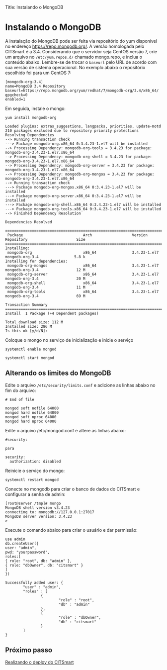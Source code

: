 Title: Instalando o MongoDB

# Instalando o MongoDB

A instalação do MongoDB pode ser feita via repositório do yum disponível no endereço https://repo.mongodb.org/. A versão homologada pelo CITSmart é a 3.4. Considerando que o servidor seja CentOS versão 7, crie um arquivo no `/etc/yum.repos.d/` chamado mongo.repo, e inclua o conteúdo abaixo. Lembre-se de trocar o `baseurl` pelo URL de acordo com sua versão de sistema operacional. No exemplo abaixo o repositório escolhido foi para um CentOS 7:

``` shell
[mongodb-org-3.4]
name=MongoDB 3.4 Repository
baseurl=https://repo.mongodb.org/yum/redhat/7/mongodb-org/3.4/x86_64/
gpgcheck=0
enabled=1
```

Em seguida, instale o mongo:

``` shell
yum install mongodb-org
```
``` shell
Loaded plugins: extras_suggestions, langpacks, priorities, update-motd
210 packages excluded due to repository priority protections
Resolving Dependencies
--> Running transaction check
---> Package mongodb-org.x86_64 0:3.4.23-1.el7 will be installed
--> Processing Dependency: mongodb-org-tools = 3.4.23 for package: mongodb-org-3.4.23-1.el7.x86_64
--> Processing Dependency: mongodb-org-shell = 3.4.23 for package: mongodb-org-3.4.23-1.el7.x86_64
--> Processing Dependency: mongodb-org-server = 3.4.23 for package: mongodb-org-3.4.23-1.el7.x86_64
--> Processing Dependency: mongodb-org-mongos = 3.4.23 for package: mongodb-org-3.4.23-1.el7.x86_64
--> Running transaction check
---> Package mongodb-org-mongos.x86_64 0:3.4.23-1.el7 will be installed
---> Package mongodb-org-server.x86_64 0:3.4.23-1.el7 will be installed
---> Package mongodb-org-shell.x86_64 0:3.4.23-1.el7 will be installed
---> Package mongodb-org-tools.x86_64 0:3.4.23-1.el7 will be installed
--> Finished Dependency Resolution

Dependencies Resolved

===========================================================================================================================
 Package                           Arch                  Version                      Repository                      Size
===========================================================================================================================
Installing:
 mongodb-org                       x86_64                3.4.23-1.el7                 mongodb-org-3.4                5.8 k
Installing for dependencies:
 mongodb-org-mongos                x86_64                3.4.23-1.el7                 mongodb-org-3.4                 12 M
 mongodb-org-server                x86_64                3.4.23-1.el7                 mongodb-org-3.4                 20 M
 mongodb-org-shell                 x86_64                3.4.23-1.el7                 mongodb-org-3.4                 11 M
 mongodb-org-tools                 x86_64                3.4.23-1.el7                 mongodb-org-3.4                 69 M

Transaction Summary
===========================================================================================================================
Install  1 Package (+4 Dependent packages)

Total download size: 112 M
Installed size: 286 M
Is this ok [y/d/N]:

```

Coloque o mongo no serviço de inicialização e inicie o serviço

``` shell
systemctl enable mongod
```
``` shell
systemctl start mongod
```

## Alterando os limites do MongoDB

Edite o arquivo `/etc/security/limits.conf` e adicione as linhas abaixo no fim do arquivo:

``` shell
# End of file

mongod soft nofile 64000
mongod hard nofile 64000
mongod soft nproc 64000
mongod hard nproc 64000

```

Edite o arquivo /etc/mongod.conf e altere as linhas abaixo:

``` shell
#security:

para

security:
  authorization: disabled

```

Reinicie o serviço do mongo:

``` shell
systemctl restart mongod
```
Conecte no mongodb para criar o banco de dados do CITSmart e configurar a senha de admin:
``` shell
[root@server /tmp]# mongo
MongoDB shell version v3.4.23
connecting to: mongodb://127.0.0.1:27017
MongoDB server version: 3.4.23
>
```

Execute o comando abaixo para criar o usuário e dar permissão:

```shell
use admin
db.createUser({
user: "admin",
pwd: "yourpassword",
roles:[
{ role: "root", db: "admin" },
{ role: "dbOwner", db: "citsmart" }
]
})
```
```shell
Successfully added user: {
        "user" : "admin",
        "roles" : [
                {
                        "role" : "root",
                        "db" : "admin"
                },
                {
                        "role" : "dbOwner",
                        "db" : "citsmart"
                }
        ]
}
```

## Próximo passo

[Realizando o deploy do CITSmart][1]

[1]:/pt-br/citsmart-platform-8/get-started/installation-and-upgrade/perform-installation/deploy-citsmart.html

